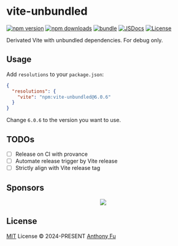 # vite-unbundled

[![npm version][npm-version-src]][npm-version-href]
[![npm downloads][npm-downloads-src]][npm-downloads-href]
[![bundle][bundle-src]][bundle-href]
[![JSDocs][jsdocs-src]][jsdocs-href]
[![License][license-src]][license-href]

Derivated Vite with unbundled dependencies. For debug only.

## Usage

Add `resolutions` to your `package.json`:

```json
{
  "resolutions": {
    "vite": "npm:vite-unbundled@6.0.6"
  }
}
```

Change `6.0.6` to the version you want to use.

## TODOs

- [ ] Release on CI with provance
- [ ] Automate release trigger by Vite release
- [ ] Strictly align with Vite release tag

## Sponsors

<p align="center">
  <a href="https://cdn.jsdelivr.net/gh/antfu/static/sponsors.svg">
    <img src='https://cdn.jsdelivr.net/gh/antfu/static/sponsors.svg'/>
  </a>
</p>

## License

[MIT](./LICENSE) License © 2024-PRESENT [Anthony Fu](https://github.com/antfu)

<!-- Badges -->

[npm-version-src]: https://img.shields.io/npm/v/vite-unbundled?style=flat&colorA=080f12&colorB=1fa669
[npm-version-href]: https://npmjs.com/package/vite-unbundled
[npm-downloads-src]: https://img.shields.io/npm/dm/vite-unbundled?style=flat&colorA=080f12&colorB=1fa669
[npm-downloads-href]: https://npmjs.com/package/vite-unbundled
[bundle-src]: https://img.shields.io/bundlephobia/minzip/vite-unbundled?style=flat&colorA=080f12&colorB=1fa669&label=minzip
[bundle-href]: https://bundlephobia.com/result?p=vite-unbundled
[license-src]: https://img.shields.io/github/license/antfu/vite-unbundled.svg?style=flat&colorA=080f12&colorB=1fa669
[license-href]: https://github.com/antfu/vite-unbundled/blob/main/LICENSE
[jsdocs-src]: https://img.shields.io/badge/jsdocs-reference-080f12?style=flat&colorA=080f12&colorB=1fa669
[jsdocs-href]: https://www.jsdocs.io/package/vite-unbundled
